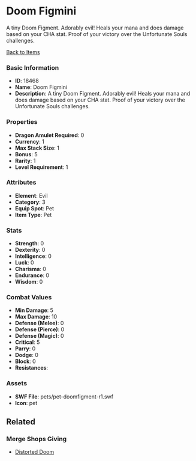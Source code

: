 # Doom Figmini

A tiny Doom Figment. Adorably evil! Heals your mana and does damage based on your CHA stat.
Proof of your victory over the Unfortunate Souls challenges.

[Back to Items](../items.md)

### Basic Information

- **ID**: 18468
- **Name**: Doom Figmini
- **Description**: A tiny Doom Figment. Adorably evil! Heals your mana and does damage based on your CHA stat.
Proof of your victory over the Unfortunate Souls challenges.

### Properties

- **Dragon Amulet Required**: 0
- **Currency**: 1
- **Max Stack Size**: 1
- **Bonus**: 5
- **Rarity**: 1
- **Level Requirement**: 1

### Attributes

- **Element**: Evil
- **Category**: 3
- **Equip Spot**: Pet
- **Item Type**: Pet

### Stats

- **Strength**: 0
- **Dexterity**: 0
- **Intelligence**: 0
- **Luck**: 0
- **Charisma**: 0
- **Endurance**: 0
- **Wisdom**: 0

### Combat Values

- **Min Damage**: 5
- **Max Damage**: 10
- **Defense (Melee)**: 0
- **Defense (Pierce)**: 0
- **Defense (Magic)**: 0
- **Critical**: 5
- **Parry**: 0
- **Dodge**: 0
- **Block**: 0
- **Resistances**: 

### Assets

- **SWF File**: pets/pet-doomfigment-r1.swf
- **Icon**: pet

## Related

### Merge Shops Giving

- [Distorted Doom](../merge-shops/297-distorted-doom.md)

